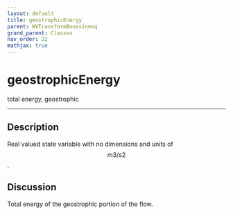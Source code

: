 ```yaml
---
layout: default
title: geostrophicEnergy
parent: WVTransformBoussinesq
grand_parent: Classes
nav_order: 22
mathjax: true
---
```


#  geostrophicEnergy

total energy, geostrophic


---

## Description
Real valued state variable with no dimensions and units of $$m3/s2$$.

## Discussion

Total energy of the geostrophic portion of the flow.

